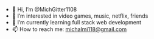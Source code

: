 - 👋 Hi, I’m @MichGitter1108
- 👀 I’m interested in video games, music, netflix, friends
- 🌱 I’m currently learning full stack web development
- 📫 How to reach me: michalmi118@gmail.com

<!---
MichGitter1108/MichGitter1108 is a ✨ special ✨ repository because its `README.md` (this file) appears on your GitHub profile.
You can click the Preview link to take a look at your changes.
--->
